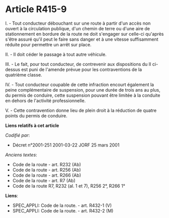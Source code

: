 # Article R415-9

I. - Tout conducteur débouchant sur une route à partir d'un accès non ouvert à la circulation publique, d'un chemin de terre
ou d'une aire de stationnement en bordure de la route ne doit s'engager sur celle-ci qu'après s'être assuré qu'il peut le
faire sans danger et à une vitesse suffisamment réduite pour permettre un arrêt sur place.

II. - Il doit céder le passage à tout autre véhicule.

III. - Le fait, pour tout conducteur, de contrevenir aux dispositions du II ci-dessus est puni de l'amende prévue pour les
contraventions de la quatrième classe.

IV. - Tout conducteur coupable de cette infraction encourt également la peine complémentaire de suspension, pour une durée de
trois ans au plus, du permis de conduire, cette suspension pouvant être limitée à la conduite en dehors de l'activité
professionnelle.

V. - Cette contravention donne lieu de plein droit à la réduction de quatre points du permis de conduire.

**Liens relatifs à cet article**

_Codifié par_:

  - Décret n°2001-251 2001-03-22 JORF 25 mars 2001

_Anciens textes_:

  - Code de la route - art. R232 (Ab)
  - Code de la route - art. R256 (Ab)
  - Code de la route - art. R266 (Ab)
  - Code de la route - art. R7 (Ab)
  - Code de la route R7, R232 (al. 1 et 7), R256 2°, R266 1°

**Liens**:

  - SPEC_APPLI: Code de la route. - art. R432-1 (V)
  - SPEC_APPLI: Code de la route. - art. R432-2 (M)
